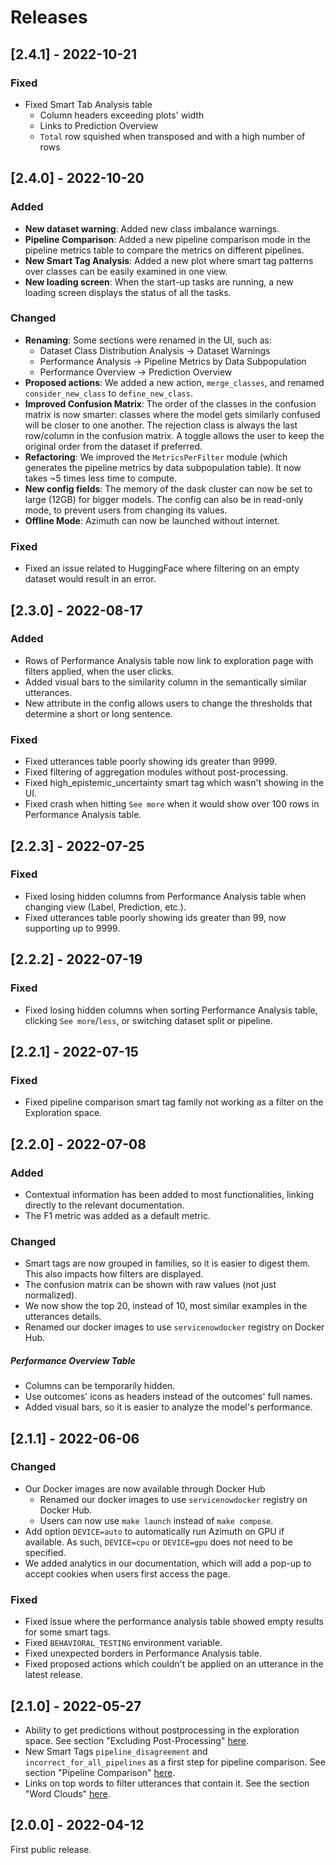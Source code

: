 # Releases

## [2.4.1] - 2022-10-21

### Fixed
- Fixed Smart Tab Analysis table
  - Column headers exceeding plots' width
  - Links to Prediction Overview
  - `Total` row squished when transposed and with a high number of rows

## [2.4.0] - 2022-10-20

### Added
- **New dataset warning**: Added new class imbalance warnings.
- **Pipeline Comparison**: Added a new pipeline comparison mode in the pipeline metrics table to compare the metrics on different pipelines.
- **New Smart Tag Analysis**: Added a new plot where smart tag patterns over classes can be easily examined in one view.
- **New loading screen**: When the start-up tasks are running, a new loading screen displays the status of all the tasks. 

### Changed
- **Renaming**: Some sections were renamed in the UI, such as:
  - Dataset Class Distribution Analysis -> Dataset Warnings
  - Performance Analysis -> Pipeline Metrics by Data Subpopulation
  - Performance Overview -> Prediction Overview
- **Proposed actions**: We added a new action, `merge_classes`, and renamed `consider_new_class` to `define_new_class`.
- **Improved Confusion Matrix**: The order of the classes in the confusion matrix is now smarter: classes where the model gets similarly confused will be closer to one another. The rejection class is always the last row/column in the confusion matrix. A toggle allows the user to keep the original order from the dataset if preferred.
- **Refactoring**: We improved the `MetricsPerFilter` module (which generates the pipeline metrics by data subpopulation table). It now takes ~5 times less time to compute.
- **New config fields**: The memory of the dask cluster can now be set to large (12GB) for bigger models. The config can also be in read-only mode, to prevent users from changing its values.
- **Offline Mode**: Azimuth can now be launched without internet.

### Fixed
- Fixed an issue related to HuggingFace where filtering on an empty dataset would result in an error.

## [2.3.0] - 2022-08-17

### Added
- Rows of Performance Analysis table now link to exploration page with filters applied, when the user clicks.
- Added visual bars to the similarity column in the semantically similar utterances.
- New attribute in the config allows users to change the thresholds that determine a short or long sentence.

### Fixed
- Fixed utterances table poorly showing ids greater than 9999.
- Fixed filtering of aggregation modules without post-processing.
- Fixed high_epistemic_uncertainty smart tag which wasn't showing in the UI.
- Fixed crash when hitting `See more` when it would show over 100 rows in Performance Analysis table.

## [2.2.3] - 2022-07-25

### Fixed

- Fixed losing hidden columns from Performance Analysis table when changing view (Label, Prediction, etc.).
- Fixed utterances table poorly showing ids greater than 99, now supporting up to 9999.

## [2.2.2] - 2022-07-19

### Fixed

- Fixed losing hidden columns when sorting Performance Analysis table, clicking `See more`/`less`, or switching dataset split or pipeline.

## [2.2.1] - 2022-07-15

### Fixed

- Fixed pipeline comparison smart tag family not working as a filter on the Exploration space.

## [2.2.0] - 2022-07-08

### Added

- Contextual information has been added to most functionalities, linking directly to the relevant documentation.
- The F1 metric was added as a default metric.

### Changed

- Smart tags are now grouped in families, so it is easier to digest them. This also impacts how filters are displayed.
- The confusion matrix can be shown with raw values (not just normalized).
- We now show the top 20, instead of 10, most similar examples in the utterances details.
- Renamed our docker images to use `servicenowdocker` registry on Docker Hub.

##### Performance Overview Table
- Columns can be temporarily hidden.
- Use outcomes' icons as headers instead of the outcomes' full names.
- Added visual bars, so it is easier to analyze the model's performance.

## [2.1.1] - 2022-06-06

### Changed

- Our Docker images are now available through Docker Hub
    - Renamed our docker images to use `servicenowdocker` registry on Docker Hub.
    - Users can now use `make launch` instead of `make compose`.
- Add option `DEVICE=auto` to automatically run Azimuth on GPU if available. As such, `DEVICE=cpu`
  or `DEVICE=gpu` does not need to be specified.
- We added analytics in our documentation, which will add a pop-up to accept cookies when users
  first access the page.

### Fixed

- Fixed issue where the performance analysis table showed empty results for some smart tags.
- Fixed `BEHAVIORAL_TESTING` environment variable.
- Fixed unexpected borders in Performance Analysis table.
- Fixed proposed actions which couldn't be applied on an utterance in the latest release.

## [2.1.0] - 2022-05-27

- Ability to get predictions without postprocessing in the exploration space. See section "Excluding
  Post-Processing" [here](../user-guide/exploration-space/index.md).
- New Smart Tags `pipeline_disagreement` and `incorrect_for_all_pipelines` as a first step for
  pipeline comparison. See section "Pipeline Comparison" [here](../key-concepts/smart-tags.md).
- Links on top words to filter utterances that contain it. See the section "Word
  Clouds" [here](../user-guide/exploration-space/prediction-overview.md).

## [2.0.0] - 2022-04-12

First public release.
